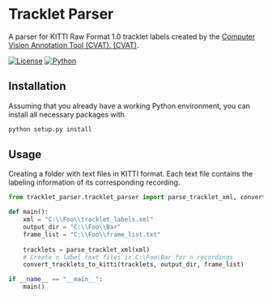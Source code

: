 # Tracklet Parser
A parser for KITTI Raw Format 1.0 tracklet labels created by the [Computer Vision Annotation Tool (CVAT). (CVAT)](https://github.com/openvinotoolkit/cvat).

[![License](https://img.shields.io/badge/license-MIT-green)](https://github.com/holtvogt/tracklet_parser/blob/master/LICENSE)
[![Python](https://img.shields.io/badge/python-3.9-blue)](https://www.python.org/downloads/)

## Installation
Assuming that you already have a working Python environment, you can install all necessary packages with

```bash
python setup.py install
```

## Usage
Creating a folder with text files in KITTI format. Each text file contains the labeling information of its corresponding recording.

```python
from tracklet_parser.tracklet_parser import parse_tracklet_xml, convert_tracklets_to_kitti

def main():
    xml = "C:\\Foo\\tracklet_labels.xml"
    output_dir = "C:\\Foo\\Bar"
    frame_list = "C:\\Foo\\frame_list.txt"
    
    tracklets = parse_tracklet_xml(xml)
    # Create n label text files in C:\Foo\Bar for n recordings
    convert_tracklets_to_kitti(tracklets, output_dir, frame_list)

if __name__ == "__main__":
    main()
```
